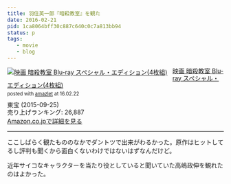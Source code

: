 ```yaml
---
title: 羽住英一郎『暗殺教室』を観た
date: 2016-02-21
pid: 1ca8064bff30c887c640c0c7a813bb94
status: p
tags:
   - movie
   - blog
---
```


<div class="amazlet-box" style="margin-bottom:0px;"><div class="amazlet-image" style="float:left;margin:0px 12px 1px 0px;"><a href="http://www.amazon.co.jp/exec/obidos/ASIN/B00YEOIK50/dotimpact-22/ref=nosim/" name="amazletlink" target="_blank"><img src="http://ecx.images-amazon.com/images/I/31rr-ZnZ-WL._SL160_.jpg" alt="映画 暗殺教室 Blu-ray スペシャル・エディション(4枚組)" style="border: none;" /></a></div><div class="amazlet-info" style="line-height:120%; margin-bottom: 10px"><div class="amazlet-name" style="margin-bottom:10px;line-height:120%"><a href="http://www.amazon.co.jp/exec/obidos/ASIN/B00YEOIK50/dotimpact-22/ref=nosim/" name="amazletlink" target="_blank">映画 暗殺教室 Blu-ray スペシャル・エディション(4枚組)</a><div class="amazlet-powered-date" style="font-size:80%;margin-top:5px;line-height:120%">posted with <a href="http://www.amazlet.com/" title="amazlet" target="_blank">amazlet</a> at 16.02.22</div></div><div class="amazlet-detail">東宝 (2015-09-25)<br />売り上げランキング: 26,887<br /></div><div class="amazlet-sub-info" style="float: left;"><div class="amazlet-link" style="margin-top: 5px"><a href="http://www.amazon.co.jp/exec/obidos/ASIN/B00YEOIK50/dotimpact-22/ref=nosim/" name="amazletlink" target="_blank">Amazon.co.jpで詳細を見る</a></div></div></div><div class="amazlet-footer" style="clear: left"></div></div>

---- 

ここしばらく観たもののなかでダントツで出来がわるかった。原作はヒットしてるし評判も聞くから面白くないわけではないはずなんだけど。

近年サイコなキャラクターを当たり役としていると聞いていた高嶋政伸を観れたのはよかった。